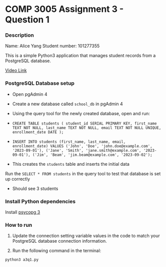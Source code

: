# COMP 3005 Assignment 3 - Question 1

### Description

Name: Alice Yang
Student number: 101277355

This is a simple Python3 application that manages student records from a PostgreSQL database.

[Video Link](https://youtu.be/EO-nJoHwOF8)

### PostgreSQL Database setup

- Open pgAdmin 4
- Create a new database called `school_db` in pgAdmin 4
- Using the query tool for the newly created database, open and run:
- `CREATE TABLE students (
    student_id SERIAL PRIMARY KEY,
    first_name TEXT NOT NULL,
    last_name TEXT NOT NULL,
    email TEXT NOT NULL UNIQUE,
    enrollment_date DATE
);`

- `INSERT INTO students (first_name, last_name, email, enrollment_date) VALUES
('John', 'Doe', 'john.doe@example.com', '2023-09-01'),
('Jane', 'Smith', 'jane.smith@example.com', '2023-09-01'),
('Jim', 'Beam', 'jim.beam@example.com', '2023-09-02');
`
- This creates the `students` table and inserts the initial data

Run the `SELECT * FROM students` in the query tool to test that database is set up correctly

- Should see 3 students 

### Install Python dependencies

Install [psycopg 3](https://pypi.org/project/psycopg/)


### How to run

1. Update the connection setting variable values in the code to match your PostgreSQL database connection information.

2. Run the following command in the terminal:

```bash
python3 a3q1.py
```
